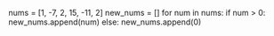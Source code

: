 nums = [1, -7, 2, 15, -11, 2]
new_nums = []
for num in nums:
    if num > 0:
        new_nums.append(num)
    else:
        new_nums.append(0)

